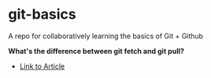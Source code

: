 # git-basics
A repo for collaboratively learning the basics of Git + Github


**What's the difference between git fetch and git pull?**
* [Link to Article](https://www.git-tower.com/learn/git/faq/difference-between-git-fetch-git-pull)
